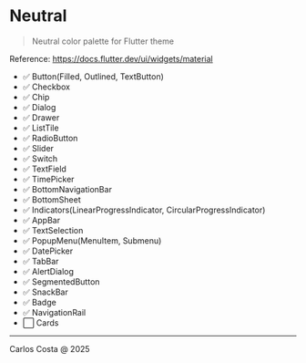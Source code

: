 # Neutral

> Neutral color palette for Flutter theme

Reference: https://docs.flutter.dev/ui/widgets/material

- ✅ Button(Filled, Outlined, TextButton)
- ✅ Checkbox
- ✅ Chip
- ✅ Dialog
- ✅ Drawer
- ✅ ListTile
- ✅ RadioButton
- ✅ Slider
- ✅ Switch
- ✅ TextField
- ✅ TimePicker
- ✅ BottomNavigationBar
- ✅ BottomSheet
- ✅ Indicators(LinearProgressIndicator, CircularProgressIndicator)
- ✅ AppBar
- ✅ TextSelection
- ✅ PopupMenu(MenuItem, Submenu)
- ✅ DatePicker
- ✅ TabBar
- ✅ AlertDialog
- ✅ SegmentedButton
- ✅ SnackBar
- ✅ Badge
- ✅ NavigationRail
- ⬜ Cards

---

Carlos Costa @ 2025